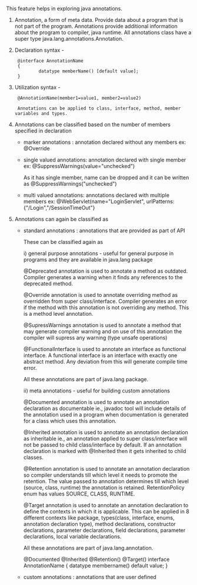 This feature helps in exploring java annotations.

1) Annotation, a form of meta data. Provide data about a program that is not part of the program. Annotations provide additional information about the program to compiler, java runtime. All annotations class have a super type java.lang.annotations.Annotation.

2) Declaration syntax -

		@interface AnnotationName 
		{
				datatype memberName() [default value];
		}

3) Utilization syntax - 

	 	@AnnotationName(member1=value1, member2=value2)
 
		Annotations can be applied to class, interface, method, member variables and types. 

4) Annotations can be classified based on the number of members specified in declaration 

      - marker annotations : annotation declared without any members 
		ex: @Override 
				
      - single valued annotations: annotation declared with single member
		ex: @SuppressWarnings(value="unchecked")
				
		As it has single member, name can be dropped and it can be written as @SuppressWarnings("unchecked")
				
      - multi valued annotations: annotations declared with multiple members 
        	ex: @WebServlet(name="LoginServlet", urlPatterns: {"/Login","/SessionTimeOut"}
				
5) Annotations can again be classified as 
    
     - standard annotations :  annotations that are provided as part of API 
     
       These can be classified again as
       
   	   i)  general purpose annotations - useful for general purpose in programs and they are available in java.lang package
	      
	      @Deprecated annotation is used to annotate a method as outdated. Compiler generates a warning when it finds any references to the deprecated method.
	      
	      @Override annotation is used to annotate overriding method as overridden from super class/interface. Compiler generates an error if the method with this annotation is not overriding any method. This is a method level annotation.
	      
	      @SupressWarnings annotation is used to annotate a method that may generate compiler warning and on use of this annotation the compiler will supress any warning (type unsafe operations)
	      
	      @FunctionalInterface is  used to annotate an interface as functional interface. A functional interface is an interface with exactly one abstract method. Any deviation from this will generate compile time error.  
	      
	      All these annotations are part of java.lang package. 
	  
	   ii) meta annotations - useful for building custom annotations 
	  
	      @Documented annotation is used to annotate an annotation declaration as documentable ie., javadoc tool will include details of the annotation used in a program when documentation is generated for a class which uses this annotation.	 		 
		    
	      @Inherited annotation is used to annotate an annotation declaration as inheritable ie., an annotation applied to super class/interface will not be passed to child class/interface by default. If an annotation declaration is marked with @Inherited then it gets inherited to child classes.
	      
	      @Retention annotation is used to annotate an annotation declaration so compiler understands till which level it needs to promote the retention. The value passed to annotation determines till which level (source, class, runtime) the annotation is retained. RetentionPolicy enum has values SOURCE, CLASS, RUNTIME.  
	      
	      @Target annotation is used to annotate an annotation declaration to define the contexts in which it is applicable. This can be applied in 8 different contexts like package, types(class, interface, enums, annotation declaration type), method declarations, constructor declarations, parameter declarations, field declarations, parameter declarations, local variable declarations.
	      
	      All these annotations are part of java.lang.annotation.
	      
	      @Documented
	      @Inherited
	      @Retention()
	      @Target()
	      interface AnnotationName
	      {
	      	 datatype membername() default value;
	      }
	      
     
     - custom annotations : annotations that are user defined
				

